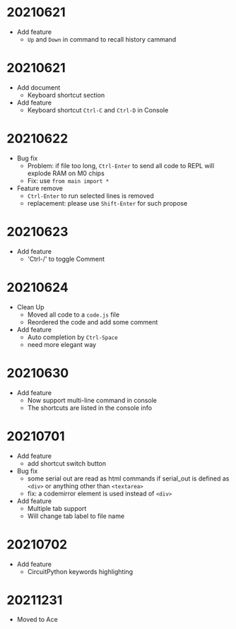 # 20210621
- Add feature
    - `Up` and `Down` in command to recall history cammand
# 20210621
- Add document
    - Keyboard shortcut section
- Add feature
    - Keyboard shortcut `Ctrl-C` and `Ctrl-D` in Console
# 20210622
- Bug fix
    - Problem: if file too long, `Ctrl-Enter` to send all code to REPL will explode RAM on M0 chips
    - Fix: use `from main import *`
- Feature remove
    - `Ctrl-Enter` to run selected lines is removed
    - replacement: please use `Shift-Enter` for such propose
# 20210623
- Add feature
    - 'Ctrl-/' to toggle Comment
# 20210624
- Clean Up
    - Moved all code to a `code.js` file
    - Reordered the code and add some comment
- Add feature
    - Auto completion by `Ctrl-Space`
    - need more elegant way
# 20210630
- Add feature
    - Now support multi-line command in console
    - The shortcuts are listed in the console info
# 20210701
- Add feature
    - add shortcut switch button
- Bug fix
    - some serial out are read as html commands if serial_out is defined as `<div>` or anything other than `<textarea>`
    - fix: a codemirror element is used instead of `<div>`
- Add feature
    - Multiple tab support
    - Will change tab label to file name
# 20210702
- Add feature
    - CircuitPython keywords highlighting
# 20211231
- Moved to Ace
